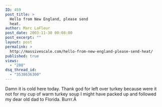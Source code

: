 ```yaml
---
ID: 459
post_title: >
  Hello from New England, please send
  heat.
author: Marc LaFleur
post_date: 2003-11-30 00:08:00
post_excerpt: ""
layout: post
permalink: >
  http://massivescale.com/hello-from-new-england-please-send-heat/
published: true
views:
  - "208"
dsq_thread_id:
  - "3538636300"
---
```

<div class="Section1"> <p>Damn it is cold here today. Thank god for left over turkey because were it not for my cup of warm turkey soup I might have packed up and followed my dear old dad to Florida. Burrr.Â </p></div>